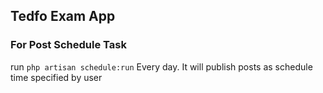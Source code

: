 
## Tedfo Exam App


### For Post Schedule Task 

run `php artisan schedule:run` Every day.
It will publish posts as schedule time specified by user
